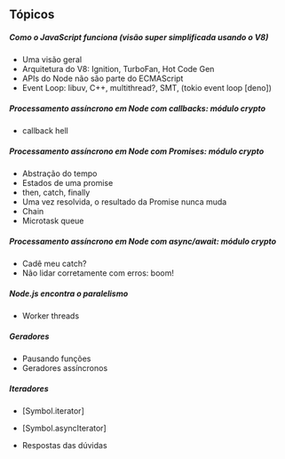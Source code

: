 ## Tópicos

##### Como o JavaScript funciona (visão super simplificada usando o V8)
- Uma visão geral
- Arquitetura do V8: Ignition, TurboFan, Hot Code Gen
- APIs do Node não são parte do ECMAScript
- Event Loop: libuv, C++, multithread?, SMT, (tokio event loop [deno])

##### Processamento assíncrono em Node com callbacks: módulo crypto
- callback hell

##### Processamento assíncrono em Node com Promises: módulo crypto
- Abstração do tempo
- Estados de uma promise
- then, catch, finally
- Uma vez resolvida, o resultado da Promise nunca muda
- Chain
- Microtask queue

##### Processamento assíncrono em Node com async/await: módulo crypto
- Cadê meu catch?
- Não lidar corretamente com erros: boom!

##### Node.js encontra o paralelismo
- Worker threads

##### Geradores
- Pausando funções
- Geradores assíncronos

##### Iteradores
- [Symbol.iterator]
- [Symbol.asyncIterator]



- Respostas das dúvidas
